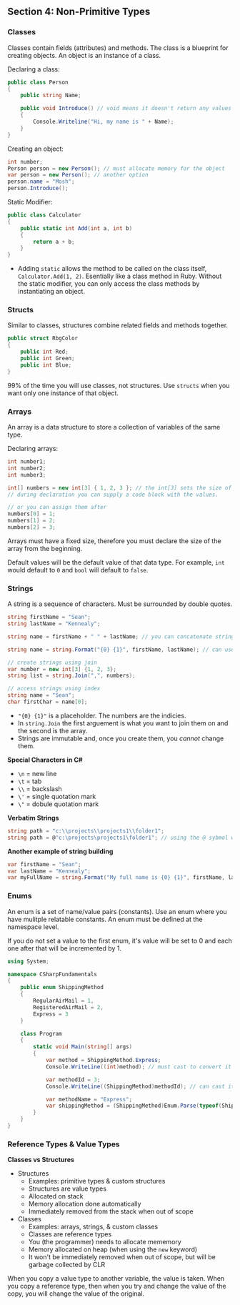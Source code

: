 ## **Section 4: Non-Primitive Types**

### **Classes**

Classes contain fields (attributes) and methods. The class is a blueprint for creating objects. An object is an instance of a class.

Declaring a class: 
```csharp
public class Person 
{
    public string Name;

    public void Introduce() // void means it doesn't return any values
    {
        Console.Writeline("Hi, my name is " + Name);
    }
}
```

Creating an object:
```csharp
int number;
Person person = new Person(); // must allocate memory for the object
var person = new Person(); // another option
person.name = "Mosh";
person.Introduce();
```

Static Modifier:
```csharp
public class Calculator 
{
    public static int Add(int a, int b)
    {
        return a + b;
    }
}
```
* Adding `static` allows the method to be called on the class itself, `Calculator.Add(1, 2)`. Esentially like a class method in Ruby. Without the static modifier, you can only access the class methods by instantiating an object. 

### **Structs**

Similar to classes, structures combine related fields and methods together.
```csharp
public struct RbgColor
{
    public int Red;
    public int Green;
    public int Blue;
}
```

99% of the time you will use classes, not structures. Use `structs` when you want only one instance of that object.

### **Arrays**

An array is a data structure to store a collection of variables of the same type. 

Declaring arrays:
```csharp
int number1;
int number2;
int number3;

int[] numbers = new int[3] { 1, 2, 3 }; // the int[3] sets the size of the array
// during declaration you can supply a code block with the values.

// or you can assign them after
numbers[0] = 1;
numbers[1] = 2;
numbers[2] = 3;
```

Arrays must have a fixed size, therefore you must declare the size of the array from the beginning.

Default values will be the default value of that data type. For example, `int` would default to `0` and `bool` will default to `false`.

### **Strings**

A string is a sequence of characters. Must be surrounded by double quotes.
```csharp
string firstName = "Sean";
string lastName = "Kennealy";

string name = firstName + " " + lastName; // you can concatenate strings too

string name = string.Format("{0} {1}", firstName, lastName); // can use the format static method on the string class

// create strings using join
var number = new int[3] {1, 2, 3};
string list = string.Join(",", numbers);

// access strings using index
string name = "Sean";
char firstChar = name[0];
```
* `"{0} {1}"` is a placeholder. The numbers are the indicies.
* In `string.Join` the first arguement is what you want to join them on and the second is the array.
* Strings are immutable and, once you create them, you *cannot* change them.

**Special Characters in C#**
* `\n` = new line
* `\t` = tab
* `\\` = backslash
* `\'` = single quotation mark
* `\"` = dobule quotation mark

**Verbatim Strings**
```csharp
string path = "c:\\projects\\projects1\\folder1";
string path = @"c:\projects\projects1\folder1"; // using the @ sybmol will allow for a verbatim string or stirng literal
```

**Another example of string building**
```csharp
var firstName = "Sean";
var lastName = "Kennealy";
var myFullName = string.Format("My full name is {0} {1}", firstName, lastName);
```

### **Enums**

An enum is a set of name/value pairs (constants). Use an enum where you have mulitple relatable constants. An enum must be defined at the namespace level.

If you do not set a value to the first enum, it's value will be set to 0 and each one after that will be incremented by 1.

```csharp
using System;

namespace CSharpFundamentals
{
    public enum ShippingMethod
    {
        RegularAirMail = 1,
        RegisteredAirMail = 2,
        Express = 3
    }

    class Program
    {
        static void Main(string[] args)
        {
            var method = ShippingMethod.Express;
            Console.WriteLine((int)method); // must cast to convert it to an integer

            var methodId = 3;
            Console.WriteLine((ShippingMethod)methodId); // can cast it to a shipping method and will return "Express"

            var methodName = "Express";
            var shippingMethod = (ShippingMethod)Enum.Parse(typeof(ShippingMethod), methodName);
        }
    }
}
```

### **Reference Types & Value Types**

**Classes vs Structures**
* Structures
    * Examples: primitive types & custom structures
    * Structures are value types
    * Allocated on stack
    * Memory allocation done automatically
    * Immediately removed from the stack when out of scope
* Classes
    * Examples: arrays, strings, & custom classes
    * Classes are reference types
    * You (the programmer) needs to allocate mememory
    * Memory allocated on heap (when using the `new` keyword)
    * It won't be immediately removed when out of scope, but will be garbage collected by CLR 

When you copy a value type to another variable, the value is taken. When you copy a reference type, then when you try and change the value of the copy, you will change the value of the original.